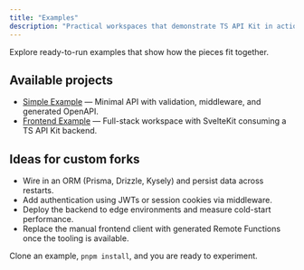 ```yaml
---
title: "Examples"
description: "Practical workspaces that demonstrate TS API Kit in action."
---
```


Explore ready-to-run examples that show how the pieces fit together.

## Available projects

- [Simple Example](/examples/simple-example) &mdash; Minimal API with validation, middleware, and generated OpenAPI.
- [Frontend Example](/examples/frontend-example) &mdash; Full-stack workspace with SvelteKit consuming a TS API Kit backend.

## Ideas for custom forks

- Wire in an ORM (Prisma, Drizzle, Kysely) and persist data across restarts.
- Add authentication using JWTs or session cookies via middleware.
- Deploy the backend to edge environments and measure cold-start performance.
- Replace the manual frontend client with generated Remote Functions once the tooling is available.

Clone an example, `pnpm install`, and you are ready to experiment.
